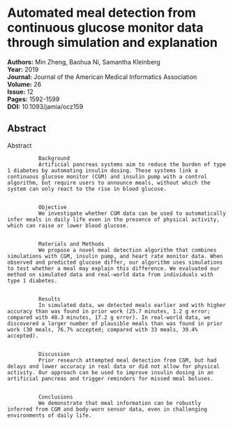 # Automated meal detection from continuous glucose monitor data through simulation and explanation

**Authors:** Min Zheng, Baohua Ni, Samantha Kleinberg  
**Year:** 2019  
**Journal:** Journal of the American Medical Informatics Association  
**Volume:** 26  
**Issue:** 12  
**Pages:** 1592-1599  
**DOI:** 10.1093/jamia/ocz159  

## Abstract
Abstract
            
              Background
              Artificial pancreas systems aim to reduce the burden of type 1 diabetes by automating insulin dosing. These systems link a continuous glucose monitor (CGM) and insulin pump with a control algorithm, but require users to announce meals, without which the system can only react to the rise in blood glucose.
            
            
              Objective
              We investigate whether CGM data can be used to automatically infer meals in daily life even in the presence of physical activity, which can raise or lower blood glucose.
            
            
              Materials and Methods
              We propose a novel meal detection algorithm that combines simulations with CGM, insulin pump, and heart rate monitor data. When observed and predicted glucose differ, our algorithm uses simulations to test whether a meal may explain this difference. We evaluated our method on simulated data and real-world data from individuals with type 1 diabetes.
            
            
              Results
              In simulated data, we detected meals earlier and with higher accuracy than was found in prior work (25.7 minutes, 1.2 g error; compared with 48.3 minutes, 17.2 g error). In real-world data, we discovered a larger number of plausible meals than was found in prior work (30 meals, 76.7% accepted; compared with 33 meals, 39.4% accepted).
            
            
              Discussion
              Prior research attempted meal detection from CGM, but had delays and lower accuracy in real data or did not allow for physical activity. Our approach can be used to improve insulin dosing in an artificial pancreas and trigger reminders for missed meal boluses.
            
            
              Conclusions
              We demonstrate that meal information can be robustly inferred from CGM and body-worn sensor data, even in challenging environments of daily life.

